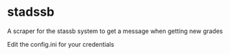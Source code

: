 stadssb
=======

A scraper for the stassb system to get a message when getting new grades

Edit the config.ini for your credentials
